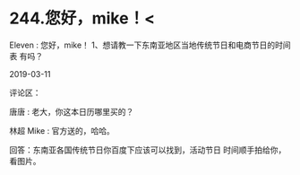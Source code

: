 # 244.您好，mike！<

Eleven : 您好，mike！ 1、想请教一下东南亚地区当地传统节日和电商节日的时间表 有吗？

2019-03-11

评论区：

唐唐 : 老大，你这本日历哪里买的？

林超 Mike : 官方送的，哈哈。

回答：东南亚各国传统节日你百度下应该可以找到，活动节日 时间顺手拍给你，看图片。